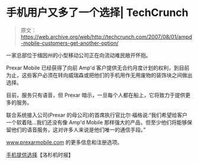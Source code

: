 # 手机用户又多了一个选择| TechCrunch

> 原文：<https://web.archive.org/web/http://techcrunch.com/2007/08/01/ampd-mobile-customers-get-another-option/>

一家总部位于缅因州的小型移动公司正在向流动难民敞开怀抱。

Prexar Mobile 已经获得了向前 Amp'd 客户提供无合约月度计划的权利，到目前为止，这些客户必须在转向威瑞森或把他们的手机用作无用废物的装饰块之间做出选择。

目前，服务只有语音，但 Prexar 暗示，一旦每个人都在船上，它将致力于提供更多的服务。

联合系统接入公司(Prexar 的母公司)的首席执行官比尔·福格说:“我们希望给客户一个软着陆…我们还没有像 Amp'd Mobile 那样强大的产品，但至少他们将能够保留他们的语音服务，这对许多人来说是他们唯一的通信手段。”

www.prexarmobile.com 的更多信息和注册选项。

[手机提供选择](https://web.archive.org/web/20160422050751/http://www.latimes.com/technology/la-fi-ampd1aug01,1,7794132.story?coll=la-headlines-technology)【洛杉机时报】